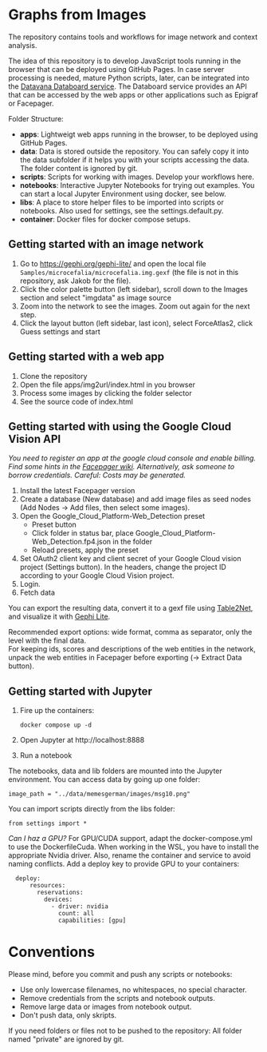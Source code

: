 # Graphs from Images

The repository contains tools and workflows for image network and context analysis.

The idea of this repository is to develop JavaScript tools running in the browser
that can be deployed using GitHub Pages. In case server processing is needed,
mature Python scripts, later, can be integrated into the [Datavana Databoard service](https://databoard.uni-muenster.de/). 
The Databoard service provides an API that can be accessed by the web apps or other applications
such as Epigraf or Facepager.

Folder Structure:  

- **apps**: Lightweigt web apps running in the browser, to be deployed using GitHub Pages.
- **data**: Data is stored outside the repository. 
  You can safely copy it into the data subfolder if it helps you with your scripts accessing the data.   
  The folder content is ignored by git.
- **scripts**: Scripts for working with images. Develop your workflows here. 
- **notebooks**: Interactive Jupyter Notebooks for trying out examples.
  You can start a local Jupyter Environment using docker, see below.
- **libs**: A place to store helper files to be imported into scripts or notebooks. 
  Also used for settings, see the settings.default.py.
- **container**: Docker files for docker compose setups.


## Getting started with an image network

1. Go to https://gephi.org/gephi-lite/ 
   and open the local file `Samples/microcefalia/microcefalia.img.gexf`
   (the file is not in this repository, ask Jakob for the file).
3. Click the color palette button (left sidebar), 
   scroll down to the Images section and select  "imgdata" as image source
4. Zoom into the network to see the images. Zoom out again for the next step.
5. Click the layout button (left sidebar, last icon),
   select ForceAtlas2, click Guess settings and start

## Getting started with a web app

1. Clone the repository
2. Open the file apps/img2url/index.html in you browser
3. Process some images by clicking the folder selector
4. See the source code of index.html

## Getting started with using the Google Cloud Vision API

*You need to register an app at the google cloud console and enable billing.
Find some hints in the [Facepager wiki](https://github.com/strohne/Facepager/wiki/Getting-Started-with-Google-Cloud-Platform).
Alternatively, ask someone to borrow credentials. Careful: Costs may be generated.*

1. Install the latest Facepager version
2. Create a database (New database) and 
   add image files as seed nodes (Add Nodes -> Add files, then select some images). 
3. Open the Google_Cloud_Platform-Web_Detection preset 
   - Preset button
   - Click folder in status bar, place Google_Cloud_Platform-Web_Detection.fp4.json in the folder
   - Reload presets, apply the preset
4. Set OAuth2 client key and client secret of your Google Cloud vision project (Settings button). 
   In the headers, change the project ID according to your Google Cloud Vision project.
5. Login. 
6. Fetch data

You can export the resulting data, 
convert it to a gexf file using [Table2Net](https://medialab.github.io/table2net/),
and visualize it with [Gephi Lite](https://gephi.org/gephi-lite/).

Recommended export options: wide format, comma as separator, only the level with the final data.  
For keeping ids, scores and descriptions of the web entities in the network,
 unpack the web entities in Facepager before exporting (-> Extract Data button). 

## Getting started with Jupyter

1. Fire up the containers:
   ```
   docker compose up -d
   ```
2. Open Jupyter at http://localhost:8888

3. Run a notebook


The notebooks, data and lib folders are mounted into the Jupyter environment.
You can access data by going up one folder:
```
image_path = "../data/memesgerman/images/msg10.png"
```

You can import scripts directly from the libs folder:
```
from settings import *
```


*Can I haz a GPU?*
For GPU/CUDA support, adapt the docker-compose.yml to use the DockerfileCuda.
When working in the WSL, you have to install the appropriate Nvidia driver.
Also, rename the container and service to avoid naming conflicts. 
Add a deploy key to provide GPU to your containers:    
```
  deploy:
      resources:
        reservations:
          devices:
            - driver: nvidia
              count: all
              capabilities: [gpu]
```

# Conventions

Please mind, before you commit and push any scripts or notebooks: 
- Use only lowercase filenames, no whitespaces, no special character.
- Remove credentials from the scripts and notebook outputs.
- Remove large data or images from notebook output.
- Don't push data, only skripts.

If you need folders or files not to be pushed to the repository:
All folder named "private" are ignored by git.